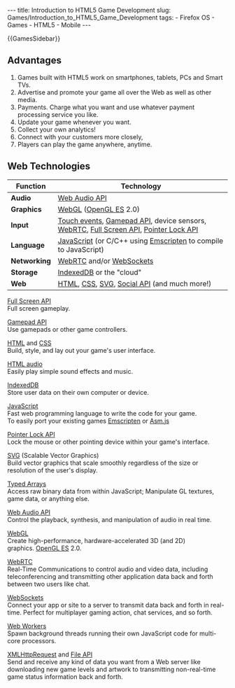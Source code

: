 --- title: Introduction to HTML5 Game Development slug: Games/Introduction_to_HTML5_Game_Development tags: - Firefox OS - Games - HTML5 - Mobile ---

{{GamesSidebar}}

## Advantages

1.  <span class="seoSummary">Games built with HTML5 work on smartphones, tablets, PCs and Smart TVs.</span>
2.  Advertise and promote your game all over the Web as well as other media.
3.  Payments. Charge what you want and use whatever payment processing service you like.
4.  <span class="seoSummary">Update your game whenever you want.</span>
5.  Collect your own analytics!
6.  Connect with your customers more closely,
7.  <span class="seoSummary">Players can play the game anywhere, anytime.</span>

## Web Technologies

<table><thead><tr class="header"><th><strong>Function</strong></th><th><strong>Technology</strong></th></tr></thead><tbody><tr class="odd"><td><strong>Audio</strong></td><td><a href="/en-US/docs/Web/API/Web_Audio_API">Web Audio API</a></td></tr><tr class="even"><td><strong>Graphics</strong></td><td><a href="/en-US/docs/Web/API/WebGL_API">WebGL</a> (<a href="https://www.khronos.org/opengles/">OpenGL ES</a> 2.0)</td></tr><tr class="odd"><td><strong>Input</strong></td><td><a href="/en-US/docs/Web/API/Touch_events">Touch events</a>, <a href="/en-US/docs/Web/API/Gamepad_API/Using_the_Gamepad_API">Gamepad API</a>, device sensors, <a href="/en-US/docs/Web/API/WebRTC_API">WebRTC</a>, <a href="/en-US/docs/Web/API/Fullscreen_API">Full Screen API</a>, <a href="/en-US/docs/Web/API/Pointer_Lock_API">Pointer Lock API</a></td></tr><tr class="even"><td><strong>Language</strong></td><td><a href="/en-US/docs/Web/JavaScript">JavaScript</a> (or C/C++ using <a href="https://github.com/kripken/emscripten/wiki">Emscripten</a> to compile to JavaScript)</td></tr><tr class="odd"><td><strong>Networking</strong></td><td><a href="/en-US/docs/Web/API/WebRTC_API">WebRTC</a> and/or <a href="/en-US/docs/Web/API/WebSockets_API">WebSockets</a></td></tr><tr class="even"><td><strong>Storage</strong></td><td><a href="/en-US/docs/Web/API/IndexedDB_API">IndexedDB</a> or the "cloud"</td></tr><tr class="odd"><td><strong>Web</strong></td><td><a href="/en-US/docs/Web/HTML">HTML</a>, <a href="/en-US/docs/Web/CSS">CSS</a>, <a href="/en-US/docs/Web/SVG">SVG</a>, <a href="/en-US/docs/Social_API">Social API</a> (and much more!)</td></tr></tbody></table>

[Full Screen API](/en-US/docs/Web/API/Fullscreen_API)  
Full screen gameplay.

[Gamepad API](/en-US/docs/Web/API/Gamepad_API/Using_the_Gamepad_API)  
Use gamepads or other game controllers.

[HTML](/en-US/docs/Web/HTML) and [CSS](/en-US/docs/Web/CSS)  
Build, style, and lay out your game's user interface.

[HTML audio](/en-US/docs/Web/HTML/Element/audio)  
Easily play simple sound effects and music.

[IndexedDB](/en-US/docs/Web/API/IndexedDB_API)  
Store user data on their own computer or device.

[JavaScript](/en-US/docs/Web/JavaScript)  
Fast web programming language to write the code for your game.  
To easily port your existing games [Emscripten](https://github.com/kripken/emscripten/wiki) or [Asm.js](http://asmjs.org/spec/latest/)

[Pointer Lock API](/en-US/docs/Web/API/Pointer_Lock_API)  
Lock the mouse or other pointing device within your game's interface.

[SVG](/en-US/docs/Web/SVG) (Scalable Vector Graphics)  
Build vector graphics that scale smoothly regardless of the size or resolution of the user's display.

[Typed Arrays](/en-US/docs/Web/JavaScript/Typed_arrays)  
Access raw binary data from within JavaScript; Manipulate GL textures, game data, or anything else.

[Web Audio API](/en-US/docs/Web/API/Web_Audio_API)  
Control the playback, synthesis, and manipulation of audio in real time.

[WebGL](/en-US/docs/Web/API/WebGL_API)  
Create high-performance, hardware-accelerated 3D (and 2D) graphics. [OpenGL ES](https://www.khronos.org/opengles/) 2.0.

[WebRTC](/en-US/docs/Web/API/WebRTC_API)  
Real-Time Communications to control audio and video data, including teleconferencing and transmitting other application data back and forth between two users like chat.

[WebSockets](/en-US/docs/Web/API/WebSockets_API)  
Connect your app or site to a server to transmit data back and forth in real-time. Perfect for multiplayer gaming action, chat services, and so forth.

[Web Workers](/en-US/docs/Web/API/Web_Workers_API/Using_web_workers)  
Spawn background threads running their own JavaScript code for multi-core processors.

[XMLHttpRequest](/en-US/docs/Web/API/XMLHttpRequest) and [File API](/en-US/docs/DOM/File_API)  
Send and receive any kind of data you want from a Web server like downloading new game levels and artwork to transmitting non-real-time game status information back and forth.
